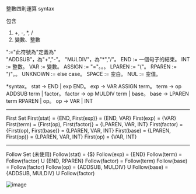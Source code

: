 整數四則運算 syntax

包含 
1. +, -, *, / 
2. 變數、整數  

":="此符號為"定義為"  
"ADDSUB"，為"+","-"。
"MULDIV"，為"*","/"。
END := 一個句子的結束。
INT := 整數。
VAR := 變數。
ASSIGN := "="。。。
LPAREN := "("。
RPAREN := ")"。。
UNKNOWN := else case。
SPACE := 空白。
NUL := 空值。

*syntax。
stat -> END | exp END。
exp -> VAR ASSIGN term。
term -> op ADDSUB term | factor。
factor -> op MULDIV term | base。
base -> LPAREN term RPAREN | op。
op -> VAR | INT
************************************
First Set
First(stat) = {END, First(exp)} = {END, VAR}
First(exp) = {VAR}
First(term) = {First(op), First(factor)} = {LPAREN, VAR, INT}
First(factor) = {First(op), First(base)} = {LPAREN, VAR, INT}
First(base) = {LPAREN, First(op)} = {LPAREN, VAR, INT}
First(op) = {VAR, INT}
**************************************
Follow Set (未使用)
Follow(stat) = {$}
Follow(exp) = {END}
Follow(term) = Follow(factor) U {END, RPAREN}
Follow(factor) = Follow(term)
Follow(base) = Follow(factor)
Follow(op) = {ADDSUB, MULDIV} U Follow(base) = {ADDSUB, MULDIV} U Follow(factor)

![image](https://user-images.githubusercontent.com/43271915/120911157-5efebe00-c6b7-11eb-8f6d-c13af357abdf.png)
